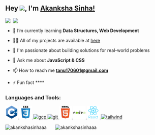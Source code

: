 ## Hey <img src="https://github.com/TheDudeThatCode/TheDudeThatCode/blob/master/Assets/Hi.gif" width="29px">, I'm [Akanksha Sinha!](https://github.com/AkankshaSinhaaa)
<a href="https://www.linkedin.com/in/akanksha-sinha01/">
  <img align="left" width="24px" src="https://cdn-icons-png.flaticon.com/512/174/174857.png"  />
</a>
<a href="mailto:tanu170601@gmail.com">
  <img align="left" width="26px" src="https://cdn-icons-png.flaticon.com/512/281/281769.png" />
</a>


<p align="left"> <a href="https://twitter.com/" target="blank"><img src="https://img.shields.io/twitter/follow/?logo=twitter&style=for-the-badge" alt="" /></a> </p>

- 🌱 I’m currently learning **Data Structures, Web Development**

- 👨‍💻 All of my projects are available at [here](https://github.com/AkankshaSinhaaa?tab=repositories)

- 👀 I'm passionate about building solutions for real-world problems

- 💬 Ask me about **JavaScript & CSS**

- 📫 How to reach me **tanu170601@gmail.com**

- ⚡ Fun fact ****


<h3 align="left">Languages and Tools:</h3>
<p align="left"> <a href="https://www.w3schools.com/cpp/" target="_blank" rel="noreferrer"> <img src="https://raw.githubusercontent.com/devicons/devicon/master/icons/cplusplus/cplusplus-original.svg" alt="cplusplus" width="40" height="40"/> </a> <a href="https://www.w3schools.com/css/" target="_blank" rel="noreferrer"> <img src="https://raw.githubusercontent.com/devicons/devicon/master/icons/css3/css3-original-wordmark.svg" alt="css3" width="40" height="40"/> </a> <a href="https://cloud.google.com" target="_blank" rel="noreferrer"> <img src="https://www.vectorlogo.zone/logos/google_cloud/google_cloud-icon.svg" alt="gcp" width="40" height="40"/> </a> <a href="https://git-scm.com/" target="_blank" rel="noreferrer"> <img src="https://www.vectorlogo.zone/logos/git-scm/git-scm-icon.svg" alt="git" width="40" height="40"/> </a> <a href="https://www.w3.org/html/" target="_blank" rel="noreferrer"> <img src="https://raw.githubusercontent.com/devicons/devicon/master/icons/html5/html5-original-wordmark.svg" alt="html5" width="40" height="40"/> </a> <a href="https://nodejs.org" target="_blank" rel="noreferrer"> <img src="https://raw.githubusercontent.com/devicons/devicon/master/icons/nodejs/nodejs-original-wordmark.svg" alt="nodejs" width="40" height="40"/> </a> <a href="https://reactjs.org/" target="_blank" rel="noreferrer"> <img src="https://raw.githubusercontent.com/devicons/devicon/master/icons/react/react-original-wordmark.svg" alt="react" width="40" height="40"/> </a> <a href="https://tailwindcss.com/" target="_blank" rel="noreferrer"> <img src="https://www.vectorlogo.zone/logos/tailwindcss/tailwindcss-icon.svg" alt="tailwind" width="40" height="40"/> </a> </p>

<p><img align="center" src="https://github-readme-stats.vercel.app/api/top-langs?username=akankshasinhaaa&show_icons=true&locale=en&layout=compact" alt="akankshasinhaaa" /> &nbsp;&nbsp;&nbsp;&nbsp;&nbsp;
<img align="center" src="https://github-readme-streak-stats.herokuapp.com/?user=akankshasinhaaa&" alt="akankshasinhaaa" /></p>


